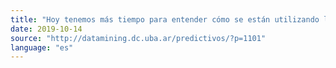 ```yaml
---
title: "Hoy tenemos más tiempo para entender cómo se están utilizando los modelos de Machine Learning y poder interpretarlos"
date: 2019-10-14
source: "http://datamining.dc.uba.ar/predictivos/?p=1101"
language: "es"
---
```

